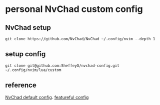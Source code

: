 # personal NvChad custom config

## NvChad setup

```
git clone https://github.com/NvChad/NvChad ~/.config/nvim --depth 1
```

## setup config
```
git clone git@github.com:SheffeyG/nvchad-config.git ~/.config/nvim/lua/custom
```

## reference
[NvChad default config](https://github.com/NvChad/example_config/tree/v2.0).
[featureful config](https://github.com/NvChad/example_config/tree/v2.0_featureful)
